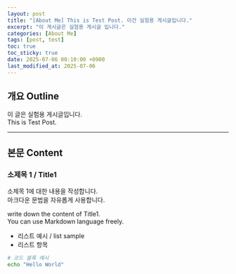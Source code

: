 ```yaml
---
layout: post
title: "[About Me] This is Test Post. 이건 실험용 게시글입니다."
excerpt: "이 게시글은 실험용 게시글 입니다."
categories: [About Me]
tags: [post, test]
toc: true
toc_sticky: true
date: 2025-07-06 00:10:00 +0900
last_modified_at: 2025-07-06
---
```


## 개요 Outline

이 글은 실험용 게시글입니다.  
This is Test Post.

---

## 본문 Content

### 소제목 1 / Title1

소제목 1에 대한 내용을 작성합니다.  
마크다운 문법을 자유롭게 사용합니다.

write down the content of Title1.  
You can use Markdown language freely.

- 리스트 예시 / list sample
- 리스트 항목

```bash
# 코드 블록 예시
echo "Hello World"
